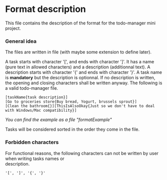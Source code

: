 # Format description

This file contains the description of the format for the todo-manager mini project.

### General idea

The files are written in file (with maybe some extension to define later).

A task starts with character '[', and ends with character ']'. It has a name (pure text in allowed characters) and a description (additionnal text). A description starts with character '{' and ends with character '}'. A task name is **mandatory** but the description is optionnal. If no description is written, the opening and closing characters shall be written anyway. The following is a valid todo-manager file.

```text
[taskName{task description}]
[Go to groceries store{Buy bread, Yogurt, brussels sprout}]
[Clean the bathroom{}][ThisIsAlsoOkay{Just so we don't have to deal with Windows/Mac compatibility}]
```
_You can find the example as a file "formatExample"_

Tasks will be considered sorted in the order they come in the file.

### Forbidden characters

For functional reasons, the following characters can not be written by user when writing tasks names or  
description.

```text
'[', ']', '{', '}'  
```